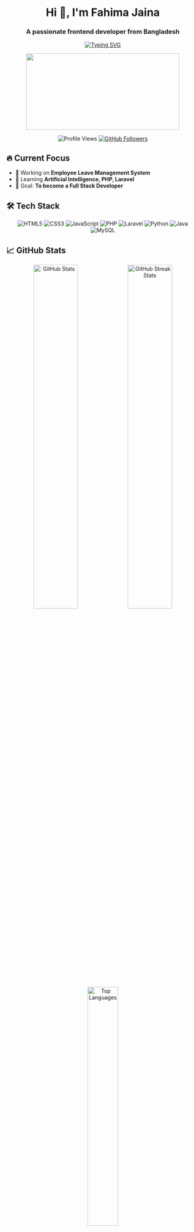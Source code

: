 <h1 align="center">Hi 👋, I'm Fahima Jaina</h1>
<h3 align="center">A passionate frontend developer from Bangladesh</h3>

<!-- Typing SVG -->
<p align="center">
  <a href="https://git.io/typing-svg">
    <img src="https://readme-typing-svg.demolab.com?font=Fira+Code&pause=1000&color=FF7F50&center=true&vCenter=true&width=435&lines=Frontend+Developer;AI+Enthusiast;Creative+Designer" alt="Typing SVG" />
  </a>
</p>

<!-- Female Developer GIF -->
<div align="center">
  <img src="https://media.giphy.com/media/5ndklThG9vUUdTmgMn/giphy.gif" width="400" height="200"/>
</div>

<p align="center">
  <img src="https://komarev.com/ghpvc/?username=fahimajaina&label=Profile%20views&color=0e75b6&style=flat" alt="Profile Views" /> 
  <a href="https://github.com/fahimajaina?tab=followers"><img src="https://img.shields.io/github/followers/fahimajaina?logo=github" alt="GitHub Followers"></a>
</p>

## 🔥 Current Focus
- 💼 Working on **Employee Leave Management System**
- 🌱 Learning **Artificial Intelligence, PHP, Laravel**
- 🎯 Goal: **To become a Full Stack Developer**

## 🛠️ Tech Stack
<p align="center">
  <img src="https://img.shields.io/badge/HTML5-E34F26?style=for-the-badge&logo=html5&logoColor=white" alt="HTML5">
  <img src="https://img.shields.io/badge/CSS3-1572B6?style=for-the-badge&logo=css3&logoColor=white" alt="CSS3">
  <img src="https://img.shields.io/badge/JavaScript-F7DF1E?style=for-the-badge&logo=javascript&logoColor=black" alt="JavaScript">
  <img src="https://img.shields.io/badge/PHP-777BB4?style=for-the-badge&logo=php&logoColor=white" alt="PHP">
  <img src="https://img.shields.io/badge/Laravel-FF2D20?style=for-the-badge&logo=laravel&logoColor=white" alt="Laravel">
  <img src="https://img.shields.io/badge/Python-3776AB?style=for-the-badge&logo=python&logoColor=white" alt="Python">
  <img src="https://img.shields.io/badge/Java-ED8B00?style=for-the-badge&logo=openjdk&logoColor=white" alt="Java">
  <img src="https://img.shields.io/badge/MySQL-005C84?style=for-the-badge&logo=mysql&logoColor=white" alt="MySQL">
</p>

## 📈 GitHub Stats
<p align="center">
  <img src="https://github-readme-stats.vercel.app/api?username=fahimajaina&show_icons=true&theme=radical" alt="GitHub Stats" width="48%"/>
  <img src="https://github-readme-streak-stats.herokuapp.com/?user=fahimajaina&theme=radical" alt="GitHub Streak Stats" width="48%"/>
</p>

<p align="center">
  <img src="https://github-readme-stats.vercel.app/api/top-langs/?username=fahimajaina&layout=compact&theme=radical" alt="Top Languages" width="40%"/>
</p>

## 🌐 Connect With Me
<p align="center">
  <a href="https://linkedin.com/in/jaina-fahima-814a9b2a7" target="blank"><img src="https://img.shields.io/badge/LinkedIn-0077B5?style=for-the-badge&logo=linkedin&logoColor=white" alt="LinkedIn"></a>
  <a href="https://instagram.com/jaina_fahima" target="blank"><img src="https://img.shields.io/badge/Instagram-E4405F?style=for-the-badge&logo=instagram&logoColor=white" alt="Instagram"></a>
  <a href="https://www.behance.net/fahimajaina1" target="blank"><img src="https://img.shields.io/badge/Behance-0054F7?style=for-the-badge&logo=behance&logoColor=white" alt="Behance"></a>
  <a href="https://www.codechef.com/users/fahima_jaina" target="blank"><img src="https://img.shields.io/badge/CodeChef-5B4638?style=for-the-badge&logo=codechef&logoColor=white" alt="CodeChef"></a>
  <a href="https://codeforces.com/profile/fahimajaina765" target="blank"><img src="https://img.shields.io/badge/Codeforces-1F8ACB?style=for-the-badge&logo=codeforces&logoColor=white" alt="Codeforces"></a>
  <a href="mailto:fahimajaina765@gmail.com"><img src="https://img.shields.io/badge/Gmail-D14836?style=for-the-badge&logo=gmail&logoColor=white" alt="Gmail"></a>
</p>

## 🎨 Design Tools
<p align="center">
  <img src="https://img.shields.io/badge/Adobe%20Illustrator-FF9A00?style=for-the-badge&logo=adobeillustrator&logoColor=white" alt="Illustrator">
  <img src="https://img.shields.io/badge/Adobe%20Photoshop-31A8FF?style=for-the-badge&logo=adobephotoshop&logoColor=white" alt="Photoshop">
</p>

<div align="center">
  <img src="https://media.giphy.com/media/ZVik7pBtu9dNS/giphy.gif" width="150"/>
</div>
